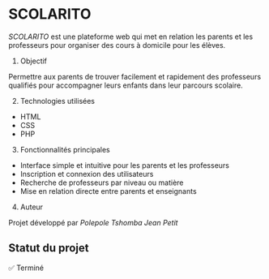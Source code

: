 # SCOLARITO

*SCOLARITO* est une plateforme web qui met en relation les parents et les professeurs pour organiser des cours à domicile pour les élèves.

1. Objectif

Permettre aux parents de trouver facilement et rapidement des professeurs qualifiés pour accompagner leurs enfants dans leur parcours scolaire.

2. Technologies utilisées

- HTML  
- CSS   
- PHP

3. Fonctionnalités principales

- Interface simple et intuitive pour les parents et les professeurs  
- Inscription et connexion des utilisateurs  
- Recherche de professeurs par niveau ou matière  
- Mise en relation directe entre parents et enseignants  

4. Auteur

Projet développé par *Polepole Tshomba Jean Petit*

## Statut du projet

✅ Terminé
